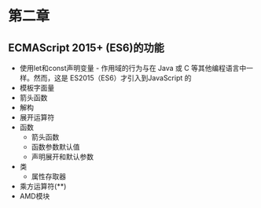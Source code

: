 # 第二章

## ECMAScript 2015+ (ES6)的功能

- 使用let和const声明变量
      - 作用域的行为与在 Java 或 C 等其他编程语言中一样。然而，这是 ES2015（ES6）才引入到JavaScript 的
- 模板字面量
- 箭头函数
- 解构
- 展开运算符
- 函数
    - 箭头函数
    - 函数参数默认值
    - 声明展开和默认参数
- 类
  - 属性存取器
- 乘方运算符(**)
- AMD模块
